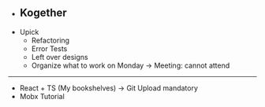 - Kogether
  - 
- Upick
  - Refactoring
  - Error Tests
  - Left over designs
  - Organize what to work on Monday -> Meeting: cannot attend
------------------------------------------------------------------------------------------------------
- React + TS (My bookshelves) -> Git Upload mandatory
- Mobx Tutorial
